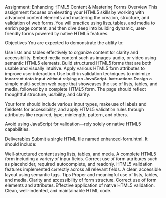 Assignment: Enhancing HTML5 Content & Mastering Forms
Overview
This assignment focuses on elevating your HTML5 skills by working with advanced content elements and mastering the creation, structure, and validation of web forms. You will practice using lists, tables, and media to enrich page content, and then dive deep into building dynamic, user-friendly forms powered by native HTML5 features.

Objectives
You are expected to demonstrate the ability to:

Use lists and tables effectively to organize content for clarity and accessibility.
Embed media content such as images, audio, or video using semantic HTML5 elements.
Build structured HTML5 forms that are both usable and visually intuitive.
Apply various HTML5 form attributes to improve user interaction.
Use built-in validation techniques to minimize incorrect data input without relying on JavaScript.
Instructions
Design a simple multi-section web page that showcases the use of lists, tables, and media, followed by a complete HTML5 form. The page should reflect thoughtful structure, usability, and clarity.

Your form should include various input types, make use of labels and fieldsets for accessibility, and apply HTML5 validation rules through attributes like required, type, minlength, pattern, and others.

Avoid using JavaScript for validation—rely solely on native HTML5 capabilities.

Deliverables
Submit a single HTML file named enhanced-form.html. It should include:

Well-structured content using lists, tables, and media.
A complete HTML5 form including a variety of input fields.
Correct use of form attributes such as placeholder, required, autocomplete, and readonly.
HTML5 validation features implemented correctly across all relevant fields.
A clear, accessible layout using semantic tags.
Tips
Proper and meaningful use of lists, tables, and media.
Clarity and accessibility of form structure.
Correct use of form elements and attributes.
Effective application of native HTML5 validation.
Clean, well-indented, and maintainable HTML code.
